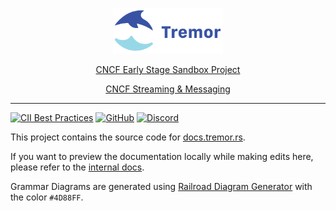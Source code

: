<p align=center><img src="https://raw.githubusercontent.com/cncf/artwork/master/projects/tremor/horizontal/color/tremor-horizontal-color.png" width='35%'></p>
<p align=center><a href="https://landscape.cncf.io/selected=tremor">CNCF Early Stage Sandbox Project</p>
<p align=center><a href="https://landscape.cncf.io/category=streaming-messaging&format=card-mode&grouping=category">CNCF Streaming &amp; Messaging</p>

<hr>

[![CII Best Practices]][bestpractices]
[![GitHub]](LICENSE)
[![Discord]][discord-invite]

[cii best practices]: https://bestpractices.coreinfrastructure.org/projects/4356/badge
[bestpractices]: https://bestpractices.coreinfrastructure.org/projects/4356
[github]: https://img.shields.io/github/license/tremor-rs/tremor-runtime
[discord]: https://img.shields.io/discord/752801695066488843.svg?label=&logo=discord&logoColor=ffffff&color=7389D8&labelColor=6A7EC2
[discord-invite]: https://bit.ly/tremor-discord

This project contains the source code for [docs.tremor.rs](https://docs.tremor.rs).

If you want to preview the documentation locally while making edits here, please refer to the [internal docs](docs/internal/LocalMkdocsSetup.md).

Grammar Diagrams are generated using [Railroad Diagram Generator](https://www.bottlecaps.de/rr/ui) with the color `#4D88FF`.
